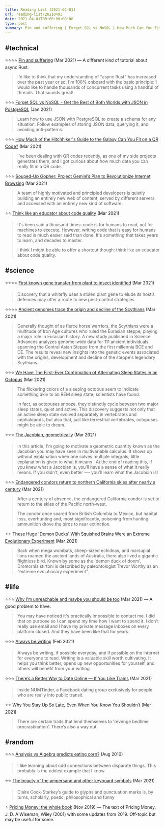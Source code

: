 ```yaml
---
title: Reading List (2021-04-01)
url: reading-list/20210401
date: 2021-04-01T09:00:00+08:00
type: post
summary: Pin and suffering | Forget SQL vs NoSQL | How Much Can You Fit on a QR Code? | Project Gemini’s Plan to Revolutionize Internet Browsing | First known gene transfer from plant to insect identified | Ancient genomes trace the origin and decline of the Scythians | Alternating Sleep States in an Octopus | The Jacobian, geometrically | Endangered condors return to northern California skies | Why I'm unreachable | Always be writing | There’s a Better Way to Date Online | Analysis vs Algebra predicts eating corn?
---
```


## #technical

⭐⭐⭐⭐ [Pin and suffering](https://fasterthanli.me/articles/pin-and-suffering) (Mar 2021) &mdash; A different kind of tutorial about async Rust.

> I'd like to think that my understanding of "async Rust" has increased over the past year or so. I'm 100% onboard with the basic principle: I would like to handle thousands of concurrent tasks using a handful of threads. That sounds great!

⭐⭐⭐ [Forget SQL vs NoSQL - Get the Best of Both Worlds with JSON in PostgreSQL](https://arctype.com/blog/json-in-postgresql/) (Jan 2021)

> Learn how to use JSON with PostgreSQL to create a schema for any situation. Follow examples of storing JSON data, querying it, and avoiding anti-patterns.

⭐⭐⭐ [How Much of the Hitchhiker's Guide to the Galaxy Can You Fit on a QR Code?](https://mbuffett.com/posts/qr-code-hitchhikers-guide/) (Mar 2021)

> I've been dealing with QR codes recently, as one of my side projects generates them, and I got curious about how much data you can really fit in a QR code.

⭐⭐⭐ [Souped-Up Gopher: Project Gemini’s Plan to Revolutionize Internet Browsing](https://thenewstack.io/souped-up-gopher-project-geminis-plan-to-revolutionize-internet-browsing/) (Mar 2021)

> A team of highly motivated and principled developers is quietly building an entirely new web of content, served by different servers and accessed with an entirely new kind of software.

⭐⭐ [Think like an educator about code quality](https://adamzerner.bearblog.dev/think-like-an-educator-about-code-quality/) (Mar 2021)

> It's been said a thousand times: code is for humans to read, not for machines to execute. However, writing code that is easy for humans to read is much easier said than done. It's something that takes years to learn, and decades to master.
> 
> I think I might be able to offer a shortcut though: think like an educator about code quality.


## #science

⭐⭐⭐⭐ [First known gene transfer from plant to insect identified](https://www.nature.com/articles/d41586-021-00782-w) (Mar 2021)

> Discovery that a whitefly uses a stolen plant gene to elude its host’s defences may offer a route to new pest-control strategies.

⭐⭐⭐⭐ [Ancient genomes trace the origin and decline of the Scythians](https://phys.org/news/2021-03-ancient-genomes-decline-scythians.html) (Mar 2021)

> Generally thought of as fierce horse warriors, the Scythians were a multitude of Iron Age cultures who ruled the Eurasian steppe, playing a major role in Eurasian history. A new study published in Science Advances analyzes genome-wide data for 111 ancient individuals spanning the Central Asian Steppe from the first millennia BCE and CE. The results reveal new insights into the genetic events associated with the origins, development and decline of the steppe's legendary Scythians.

⭐⭐⭐ [We Have The First-Ever Confirmation of Alternating Sleep States in an Octopus](https://www.sciencealert.com/the-shifting-hues-of-sleeping-octopuses-indicate-a-second-sleep-state) (Mar 2021)

> The flickering colors of a sleeping octopus seem to indicate something akin to an REM sleep state, scientists have found.
> 
> In fact, as octopuses snooze, they distinctly cycle between two major sleep states, quiet and active. This discovery suggests not only that an active sleep state evolved separately in vertebrates and cephalopods, but also that, just like terrestrial vertebrates, octopuses might be able to dream.

⭐⭐⭐ [The Jacobian, geometrically](https://bollu.github.io/mathemagic/jacobian/index.html) (Mar 2021)
 
>  In this article, I'm going to motivate a geometric quantity known as the Jacobian you may have seen in multivariable calculus. It shows up without explanation when one solves multiple integrals; little explanation is given to what it means . At the end of reading this, if you knew what a Jacobian is, you'll have a sense of what it really means. If you didn't, even better --- you'll learn what the Jacobian is! 

⭐⭐⭐ [Endangered condors return to northern California skies after nearly a century](https://www.theguardian.com/us-news/2021/mar/26/california-condor-reintroduced-yurok-tribe) (Mar 2021)

> After a century of absence, the endangered California condor is set to return to the skies of the Pacific north-west.
> 
> The condor once soared from British Columbia to Mexico, but habitat loss, overhunting and, most significantly, poisoning from hunting ammunition drove the birds to near extinction.

⭐⭐ [These Huge 'Demon Ducks' With Squished Brains Were an Extreme Evolutionary Experiment](https://www.sciencealert.com/giant-demon-ducks-of-doom-had-to-squish-in-their-brains-despite-their-massive-heads) (Mar 2021)

> Back when mega wombats, sheep-sized echidnas, and marsupial lions roamed the ancient lands of Australia, there also lived a gigantic flightless bird. Known by some as the 'demon duck of doom', Dromornis stirtoni is described by paleontologist Trevor Worthy as an "extreme evolutionary experiment".


## #life

⭐⭐⭐ [Why I'm unreachable and maybe you should be too](https://levels.io/contact-me/) (Mar 2021) &mdash; A good problem to have.

> You may have noticed it's practically impossible to contact me. I did that on purpose so I can spend my time how I want to spend it. I don't really use email and I have my private message inboxes on every platform closed. And they have been like that for years.

⭐⭐⭐ [Always be writing](https://smarter.blog/always-be-writing/) (Feb 2021)

> Always be writing, if possible everyday, and if possible on the internet for everyone to read. Writing is a valuable skill worth cultivating. It helps you think better, opens up new opportunities for yourself, and others will benefit from your writing.

⭐⭐⭐ [There’s a Better Way to Date Online — If You Like Trains](https://www.theatlantic.com/technology/archive/2021/03/numtot-tinder-dating-site-transit-nerds/618434/) (Mar 2021)

> Inside NUMTinder, a Facebook dating group exclusively for people who are really into public transit.

⭐⭐ [Why You Stay Up So Late, Even When You Know You Shouldn’t](https://www.wired.com/story/sleep-procrastination-psychology-tips/) (Mar 2021)

> There are certain traits that lend themselves to 'revenge bedtime procrastination'. There’s also a way out.


## #random

⭐⭐⭐ [Analysis vs Algebra predicts eating corn?](http://bentilly.blogspot.com/2010/08/analysis-vs-algebra-predicts-eating.html?m=1) (Aug 2010)

> I like learning about odd connections between disparate things.  This probably is the oddest example that I know.

⭐⭐ [The beauty of the ampersand and other keyboard symbols](https://www.spectator.co.uk/article/the-beauty-of-the-ampersand-and-other-keyboard-symbols) (Mar 2021)

> Claire Cock-Starkey’s guide to glyphs and punctuation marks is, by turns, scholarly, poetic, philosophical and funny

⭐ [Pricing Money: the whole book](http://www.jdawiseman.com/PricingMoney.html) (Nov 2019) &mdash; The text of Pricing Money, J. D. A Wiseman, Wiley (2001) with some updates from 2019. Off-topic but may be useful for some.
